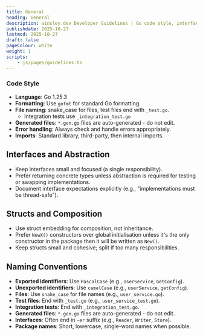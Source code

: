 ```yaml
---
title: General
heading: General
description: ainsley.dev Developer Guidelines | Go code style, interfaces & naming conventions
publishdate: 2025-10-27
lastmod: 2025-10-27
draft: false
pageColour: white
weight: 1
scripts:
    - js/pages/guidelines.ts
---
```


### Code Style

- **Language**: Go 1.25.3
- **Formatting**: Use `gofmt` for standard Go formatting.
- **File naming**: snake_case for files, test files end with `_test.go`.
	- Integration tests use `_integration_test.go`
- **Generated files**: `*.gen.go` files are auto-generated - do not edit.
- **Error handling**: Always check and handle errors appropriately.
- **Imports**: Standard library, third-party, then internal imports.

## Interfaces and Abstraction

- Keep interfaces small and focused (a single responsibility).
- Prefer returning concrete types unless abstraction is required for testing or swapping implementations.
- Document interface expectations explicitly (e.g., "implementations must be thread-safe").

## Structs and Composition

- Use struct embedding for composition, not inheritance.
- Prefer `NewX()` constructors over global initialisation unless it's the only constructor in the package then it will
  be written as `New()`.
- Keep structs small and cohesive; split if too many responsibilities.

## Naming Conventions

- **Exported identifiers**: Use `PascalCase` (e.g., `UserService`, `GetConfig`).
- **Unexported identifiers**: Use `camelCase` (e.g., `userService`, `getConfig`).
- **Files**: Use `snake_case` for file names (e.g., `user_service.go`).
- **Test files**: End with `_test.go` (e.g., `user_service_test.go`).
- **Integration tests**: End with `_integration_test.go`.
- **Generated files**: `*.gen.go` files are auto-generated - do not edit.
- **Interfaces**: Often end in `-er` suffix (e.g., `Reader`, `Writer`, `Store`).
- **Package names**: Short, lowercase, single-word names when possible.
